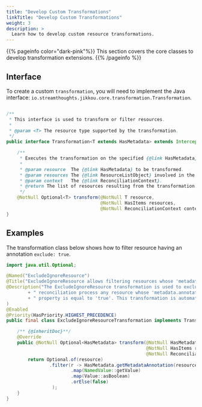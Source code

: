 ```yaml
---
title: "Develop Custom Transformations"
linkTitle: "Develop Custom Transformations"
weight: 3
description: >
  Learn how to develop custom resource transformations.
---
```


{{% pageinfo color="dark-pink"%}}
This section covers the core classes to develop transformation extensions.
{{% /pageinfo %}}

## Interface

To create a custom `transformation`, you will need to implement the Java
interface: `io.streamthoughts.jikkou.core.transformation.Transformation`.

```java

/**
 * This interface is used to transform or filter resources.
 *
 * @param <T> The resource type supported by the transformation.
 */
public interface Transformation<T extends HasMetadata> extends Interceptor {

    /**
     * Executes the transformation on the specified {@link HasMetadata} object.
     *
     * @param resource  The {@link HasMetadata} to be transformed.
     * @param resources The {@link ResourceListObject} involved in the current operation.
     * @param context   The {@link ReconciliationContext}.
     * @return The list of resources resulting from the transformation.
     */
    @NotNull Optional<T> transform(@NotNull T resource,
                                   @NotNull HasItems resources,
                                   @NotNull ReconciliationContext context);
}
```

## Examples

The transformation class below shows how to filter resource having an annotation `exclude: true`.

```java
import java.util.Optional;

@Named("ExcludeIgnoreResource")
@Title("ExcludeIgnoreResource allows filtering resources whose 'metadata.annotations.ignore' property is equal to 'true'")
@Description("The ExcludeIgnoreResource transformation is used to exclude from the"
        + " reconciliation process any resource whose 'metadata.annotations.ignore'"
        + " property is equal to 'true'. This transformation is automatically enabled."
)
@Enabled
@Priority(HasPriority.HIGHEST_PRECEDENCE)
public final class ExcludeIgnoreResourceTransformation implements Transformation<HasMetadata> {

    /** {@inheritDoc}**/
    @Override
    public @NotNull Optional<HasMetadata> transform(@NotNull HasMetadata resource,
                                                    @NotNull HasItems resources,
                                                    @NotNull ReconciliationContext context) {
        return Optional.of(resource)
                .filter(r -> HasMetadata.getMetadataAnnotation(resource, "ignore")
                        .map(NamedValue::getValue)
                        .map(Value::asBoolean)
                        .orElse(false)
                 );
    }
}
```